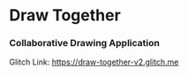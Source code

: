 # Draw Together
### Collaborative Drawing Application
Glitch Link: https://draw-together-v2.glitch.me

